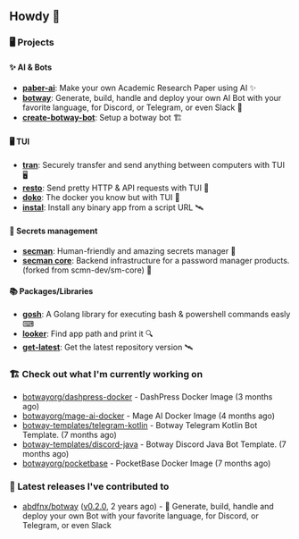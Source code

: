 ## Howdy 👋

### 🖥️ Projects

#### ✨ AI & Bots

- [**paber-ai**](https://github.com/paber-ai/paber): Make your own Academic Research Paper using AI ✨
- [**botway**](https://github.com/abdfnx/botway): Generate, build, handle and deploy your own AI Bot with your favorite language, for Discord, or Telegram, or even Slack 🤖
- [**create-botway-bot**](https://github.com/abdfnx/create-botway-bot): Setup a botway bot 🏗️

#### 🖥 TUI

- [**tran**](https://github.com/abdfnx/tran): Securely transfer and send anything between computers with TUI 🖥
- [**resto**](https://github.com/abdfnx/resto): Send pretty HTTP & API requests with TUI 🔗
- [**doko**](https://github.com/abdfnx/doko): The docker you know but with TUI 🐳
- [**instal**](https://github.com/abdfnx/instal): Install any binary app from a script URL 🛰️

#### 🔐 Secrets management

- [**secman**](https://github.com/scmn-dev/secman): Human-friendly and amazing secrets manager 👊
- [**secman core**](https://github.com/scmn-dev/core): Backend infrastructure for a password manager products. (forked from scmn-dev/sm-core) 📡️

#### 📚 Packages/Libraries

- [**gosh**](https://github.com/abdfnx/gosh): A Golang library for executing bash & powershell commands easly ⌨
- [**looker**](https://github.com/abdfnx/looker): Find app path and print it 🔍
- [**get-latest**](https://github.com/scmn-dev/get-latest): Get the latest repository version 🛰️

### 🏗️ Check out what I'm currently working on


- [botwayorg/dashpress-docker](https://github.com/botwayorg/dashpress-docker) - DashPress Docker Image (3 months ago)
- [botwayorg/mage-ai-docker](https://github.com/botwayorg/mage-ai-docker) - Mage AI Docker Image (4 months ago)
- [botway-templates/telegram-kotlin](https://github.com/botway-templates/telegram-kotlin) - Botway Telegram Kotlin Bot Template. (7 months ago)
- [botway-templates/discord-java](https://github.com/botway-templates/discord-java) - Botway Discord Java Bot Template. (7 months ago)
- [botwayorg/pocketbase](https://github.com/botwayorg/pocketbase) - PocketBase Docker Image (7 months ago)

### 🔭 Latest releases I've contributed to

- [abdfnx/botway](https://github.com/abdfnx/botway) ([v0.2.0](https://github.com/abdfnx/botway/releases/tag/v0.2.0), 2 years ago) - 🤖 Generate, build, handle and deploy your own Bot with your favorite language, for Discord, or Telegram, or even Slack
